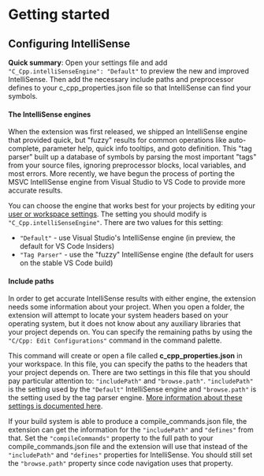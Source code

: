 # Getting started

## Configuring IntelliSense

**Quick summary**: Open your settings file and add `"C_Cpp.intelliSenseEngine": "Default"` to preview the new and improved IntelliSense. Then add the necessary include paths and preprocessor defines to your c_cpp_properties.json file so that IntelliSense can find your symbols.

#### The IntelliSense engines

When the extension was first released, we shipped an IntelliSense engine that provided quick, but "fuzzy" results for common operations like auto-complete, parameter help, quick info tooltips, and goto definition. This "tag parser" built up a database of symbols by parsing the most important "tags" from your source files, ignoring preprocessor blocks, local variables, and most errors. More recently, we have begun the process of porting the MSVC IntelliSense engine from Visual Studio to VS Code to provide more accurate results. 

You can choose the engine that works best for your projects by editing your [user or workspace settings](https://code.visualstudio.com/docs/getstarted/settings). The setting you should modify is `"C_Cpp.intelliSenseEngine"`. There are two values for this setting:

* `"Default"` - use Visual Studio's IntelliSense engine (in preview, the default for VS Code Insiders)
* `"Tag Parser"` - use the "fuzzy" IntelliSense engine (the default for users on the stable VS Code build)

#### Include paths

In order to get accurate IntelliSense results with either engine, the extension needs some information about your project.  When you open a folder, the extension will attempt to locate your system headers based on your operating system, but it does not know about any auxiliary libraries that your project depends on.  You can specify the remaining paths by using the `"C/Cpp: Edit Configurations"` command in the command palette.

This command will create or open a file called **c_cpp_properties.json** in your workspace.  In this file, you can specify the paths to the headers that your project depends on.  There are two settings in this file that you should pay particular attention to: `"includePath"` and `"browse.path"`.  `"includePath"` is the setting used by the `"Default"` IntelliSense engine and `"browse.path"` is the setting used by the tag parser engine.  [More information about these settings is documented here](https://github.com/Microsoft/vscode-cpptools/blob/master/Documentation/LanguageServer/FAQ.md#what-is-the-difference-between-includepath-and-browsepath-in-c_cpp_propertiesjson).

If your build system is able to produce a compile_commands.json file, the extension can get the information for the `"includePath"` and `"defines"` from that.  Set the `"compileCommands"` property to the full path to your compile_commands.json file and the extension will use that instead of the `"includePath"` and `"defines"` properties for IntelliSense. You should still set the `"browse.path"` property since code navigation uses that property.

